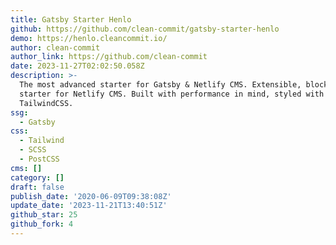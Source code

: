 ```yaml
---
title: Gatsby Starter Henlo
github: https://github.com/clean-commit/gatsby-starter-henlo
demo: https://henlo.cleancommit.io/
author: clean-commit
author_link: https://github.com/clean-commit
date: 2023-11-27T02:02:50.058Z
description: >-
  The most advanced starter for Gatsby & Netlify CMS. Extensible, block based
  starter for Netlify CMS. Built with performance in mind, styled with
  TailwindCSS.
ssg:
  - Gatsby
css:
  - Tailwind
  - SCSS
  - PostCSS
cms: []
category: []
draft: false
publish_date: '2020-06-09T09:38:08Z'
update_date: '2023-11-21T13:40:51Z'
github_star: 25
github_fork: 4
---
```

